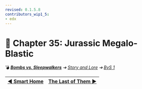 ```yaml
---
revised: 0.1.5.8
contributors_wip1_5:
- edx
---
```


# 📄 Chapter 35: Jurassic Megalo-Blastic

💣 ***[Bombs vs. Sleepwalkers](/README.md)** ➔ [Story and Lore](/story/readme.md) ➔ [BvS 1](/story/bvs1/readme.md)*

| [◀️ Smart Home](/story/bvs1/34_smart_home.md) | [The Last of Them ▶️](/story/bvs1/36_the_last_of_them.md) |
| --: | :-- |
